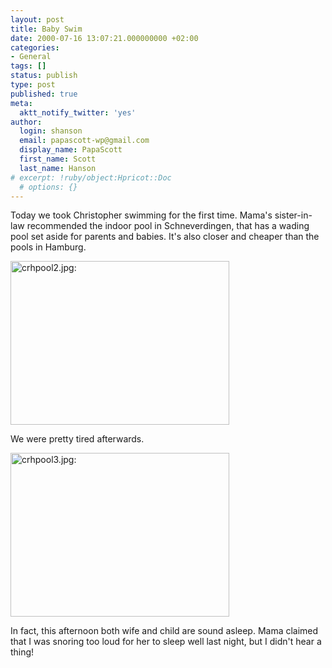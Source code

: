 ```yaml
---
layout: post
title: Baby Swim
date: 2000-07-16 13:07:21.000000000 +02:00
categories:
- General
tags: []
status: publish
type: post
published: true
meta:
  aktt_notify_twitter: 'yes'
author:
  login: shanson
  email: papascott-wp@gmail.com
  display_name: PapaScott
  first_name: Scott
  last_name: Hanson
# excerpt: !ruby/object:Hpricot::Doc
  # options: {}
---
```

<p>Today we took Christopher swimming for the first time. Mama's sister-in-law recommended the indoor pool in Schneverdingen, that has a wading pool set aside for parents and babies. It's also closer and cheaper than the pools in Hamburg.</p>
<p><img src="http://www.papascott.de/wordpress/wp-content/uploads/2000/07/2000071610.jpg" height="262" width="350" border="0" alt="crhpool2.jpg: " /></p>
<p>We were pretty tired afterwards.</p>
<p><img src="http://www.papascott.de/wordpress/wp-content/uploads/2000/07/2000071613.jpg" height="262" width="350" border="0" alt="crhpool3.jpg: " /></p>
<p>In fact, this afternoon both wife and child are sound asleep. Mama claimed that I was snoring too loud for her to sleep well last night, but I didn't hear a thing!</p>
